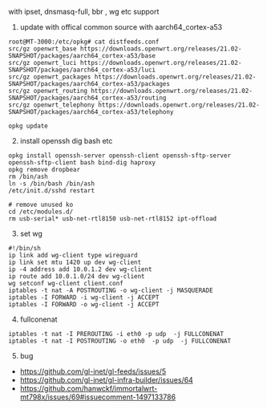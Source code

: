 with ipset, dnsmasq-full, bbr , wg etc support

1. update with offical common source with aarch64_cortex-a53 
```
root@MT-3000:/etc/opkg# cat distfeeds.conf
src/gz openwrt_base https://downloads.openwrt.org/releases/21.02-SNAPSHOT/packages/aarch64_cortex-a53/base
src/gz openwrt_luci https://downloads.openwrt.org/releases/21.02-SNAPSHOT/packages/aarch64_cortex-a53/luci
src/gz openwrt_packages https://downloads.openwrt.org/releases/21.02-SNAPSHOT/packages/aarch64_cortex-a53/packages
src/gz openwrt_routing https://downloads.openwrt.org/releases/21.02-SNAPSHOT/packages/aarch64_cortex-a53/routing
src/gz openwrt_telephony https://downloads.openwrt.org/releases/21.02-SNAPSHOT/packages/aarch64_cortex-a53/telephony

opkg update
```
2. install openssh dig bash etc
```
opkg install openssh-server openssh-client openssh-sftp-server openssh-sftp-client bash bind-dig haproxy
opkg remove dropbear
rm /bin/ash 
ln -s /bin/bash /bin/ash
/etc/init.d/sshd restart

# remove unused ko
cd /etc/modules.d/
rm usb-serial* usb-net-rtl8150 usb-net-rtl8152 ipt-offload

```
3. set wg
```
#!/bin/sh
ip link add wg-client type wireguard
ip link set mtu 1420 up dev wg-client
ip -4 address add 10.0.1.2 dev wg-client
ip route add 10.0.1.0/24 dev wg-client
wg setconf wg-client client.conf
iptables -t nat -A POSTROUTING -o wg-client -j MASQUERADE
iptables -I FORWARD -i wg-client -j ACCEPT
iptables -I FORWARD -o wg-client -j ACCEPT

```
4. fullconenat 
```
iptables -t nat -I PREROUTING -i eth0 -p udp  -j FULLCONENAT
iptables -t nat -I POSTROUTING -o eth0  -p udp  -j FULLCONENAT
```
5. bug
+ https://github.com/gl-inet/gl-feeds/issues/5
+ https://github.com/gl-inet/gl-infra-builder/issues/64
+ https://github.com/hanwckf/immortalwrt-mt798x/issues/69#issuecomment-1497133786

